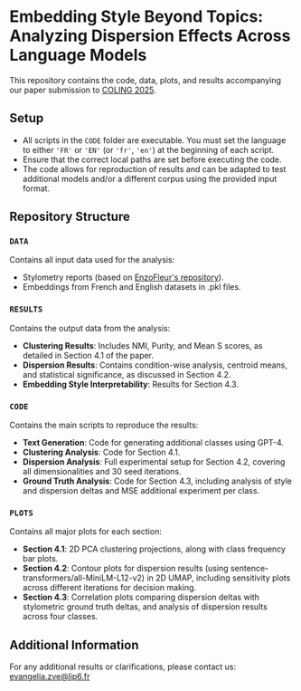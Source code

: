 # Embedding Style Beyond Topics: Analyzing Dispersion Effects Across Language Models

This repository contains the code, data, plots, and results accompanying our paper submission to [COLING 2025](https://coling2025.org).

## Setup
- All scripts in the `CODE` folder are executable. You must set the language to either `'FR'` or `'EN'` (or `'fr'`, `'en'`) at the beginning of each script.
- Ensure that the correct local paths are set before executing the code.
- The code allows for reproduction of results and can be adapted to test additional models and/or a different corpus using the provided input format.
  
## Repository Structure

### `DATA`
Contains all input data used for the analysis:
- Stylometry reports (based on [EnzoFleur's repository](https://github.com/EnzoFleur/style_embedding_evaluation)).
- Embeddings from French and English datasets in .pkl files.

### `RESULTS`
Contains the output data from the analysis:
- **Clustering Results**: Includes NMI, Purity, and Mean S scores, as detailed in Section 4.1 of the paper.
- **Dispersion Results**: Contains condition-wise analysis, centroid means, and statistical significance, as discussed in Section 4.2.
- **Embedding Style Interpretability**: Results for Section 4.3.

### `CODE`
Contains the main scripts to reproduce the results:
- **Text Generation**: Code for generating additional classes using GPT-4.
- **Clustering Analysis**: Code for Section 4.1.
- **Dispersion Analysis**: Full experimental setup for Section 4.2, covering all dimensionalities and 30 seed iterations.
- **Ground Truth Analysis**: Code for Section 4.3, including analysis of style and dispersion deltas and MSE additional experiment per class.

### `PLOTS`
Contains all major plots for each section:
- **Section 4.1**: 2D PCA clustering projections, along with class frequency bar plots.
- **Section 4.2**: Contour plots for dispersion results (using sentence-transformers/all-MiniLM-L12-v2) in 2D UMAP, including sensitivity plots across different iterations for decision making.
- **Section 4.3**: Correlation plots comparing dispersion deltas with stylometric ground truth deltas, and analysis of dispersion results across four classes.

## Additional Information
For any additional results or clarifications, please contact us: evangelia.zve@lip6.fr


